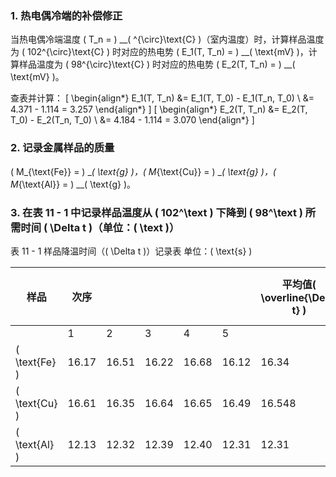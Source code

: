 ### 1. 热电偶冷端的补偿修正

当热电偶冷端温度 \( T_n = \) __\( ^{\circ}\text{C} \)（室内温度）时，计算样品温度为 \( 102^{\circ}\text{C} \) 时对应的热电势 \( E_1(T, T_n) = \) __\( \text{mV} \)，计算样品温度为 \( 98^{\circ}\text{C} \) 时对应的热电势 \( E_2(T, T_n) = \) __\( \text{mV} \)。

查表并计算：
\[
\begin{align*}
E_1(T, T_n) &= E_1(T, T_0) - E_1(T_n, T_0) \\
&= 4.371 - 1.114 = 3.257
\end{align*}
\]
\[
\begin{align*}
E_2(T, T_n) &= E_2(T, T_0) - E_2(T_n, T_0) \\
&= 4.184 - 1.114 = 3.070
\end{align*}
\]

### 2. 记录金属样品的质量

\( M_{\text{Fe}} = \) __\( \text{g} \)，\( M_{\text{Cu}} = \) __\( \text{g} \)，\( M_{\text{Al}} = \) __\( \text{g} \)。

### 3. 在表 11 - 1 中记录样品温度从 \( 102^\text \) 下降到 \( 98^\text \) 所需时间 \( \Delta t \)（单位：\( \text \)）

表 11 - 1 样品降温时间（\( \Delta t \)）记录表
单位：\( \text{s} \)

| 样品            | 次序  |       |       |       |       | 平均值\( \overline{\Delta t} \) | 算术平均误差\( \Delta(\Delta t) \) |
| --------------- | ----- | ----- | ----- | ----- | ----- | ------------------------------- | ---------------------------------- |
|                 | 1     | 2     | 3     | 4     | 5     |                                 |                                    |
| \( \text{Fe} \) | 16.17 | 16.51 | 16.22 | 16.68 | 16.12 | 16.34                           | 0.204                              |
| \( \text{Cu} \) | 16.61 | 16.35 | 16.64 | 16.65 | 16.49 | 16.548                          | 0.1024                             |
| \( \text{Al} \) | 12.13 | 12.32 | 12.39 | 12.40 | 12.31 | 12.31                           | 0.072                              |
